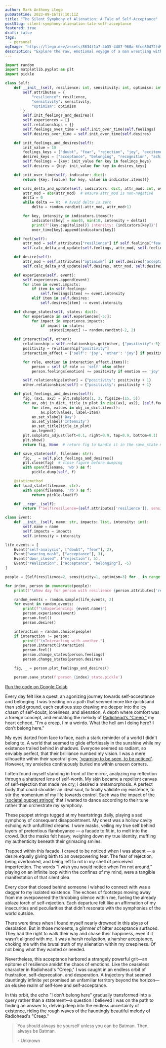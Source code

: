```yaml
---
author: Mark Anthony Llego
pubDatetime: 2023-09-16T17:10:11Z
title: "The Silent Symphony of Alienation: A Tale of Self-Acceptance"
postSlug: silent-symphony-alienation-tale-self-acceptance
featured: true
draft: false
tags:
  - personal
ogImage: "https://llego.dev/assets/8634f1a7-4b35-4487-960a-8fce80472fd9.jpg"
description: "Explore the raw, emotional voyage of a man wrestling with feelings of estrangement and self-doubt. This powerful narrative delves into the intricacies of the human emotional sphere, invoking the spirit of Radiohead's 'Creep'. Discover the complexities of yearning, rejection, resilience, and the eventual epiphany of self-acceptance."
---
```


```python
import random
import matplotlib.pyplot as plt
import pickle

class Self:
    def __init__(self, resilience: int, sensitivity: int, optimism: int):
        self.attributes = {
            "resilience": resilience,
            "sensitivity": sensitivity,
            "optimism": optimism
        }
        self.init_feelings_and_desires()
        self.experiences = []
        self.relationships = {}
        self.feelings_over_time = self.init_over_time(self.feelings)
        self.desires_over_time = self.init_over_time(self.desires)

    def init_feelings_and_desires(self):
        init_value = 10
        feelings_keys = ["doubt", "fear", "rejection", "joy", "excitement", "sadness", "anger"]
        desires_keys = ["acceptance", "belonging", "recognition", "achievement"]
        self.feelings = {key: init_value for key in feelings_keys}
        self.desires = {key: init_value for key in desires_keys}

    def init_over_time(self, indicator: dict):
        return {key: [value] for key, value in indicator.items()}

    def calc_delta_and_update(self, indicators: dict, attr_mod: int, over_time: dict):
        attr_mod = abs(attr_mod)  # ensure attr_mod is non-negative
        delta = 0
        while delta == 0:  # Avoid delta is zero
            delta = random.randint(-attr_mod, attr_mod+1)

        for key, intensity in indicators.items():
            indicators[key] = max(0, min(10, intensity + delta))
            print(f"{key.capitalize()} intensity: {indicators[key]}")
            over_time[key].append(indicators[key])

    def feel(self):
        attr_mod = self.attributes["resilience"] if self.feelings["fear"] < 5 else self.attributes["sensitivity"]
        self.calc_delta_and_update(self.feelings, attr_mod, self.feelings_over_time)

    def desire(self):
        attr_mod = self.attributes["optimism"] if self.desires["acceptance"] < 5 else -self.attributes["resilience"]
        self.calc_delta_and_update(self.desires, attr_mod, self.desires_over_time)

    def experience(self, event):
        self.experiences.append(event)
        for item in event.impacts:
            if item in self.feelings:
                self.feelings[item] += event.intensity
            elif item in self.desires:
                self.desires[item] -= event.intensity

    def change_states(self, states: dict):
        for experience in self.experiences[-5:]:
            for impact in experience.impacts:
                if impact in states:
                    states[impact] += random.randint(-2, 2)

    def interact(self, other):
        relationship = self.relationships.get(other, {"positivity": 5})
        positivity = relationship["positivity"]
        interaction_effect = {'self': 'joy', 'other': 'joy'} if positivity >= 5 else {'self': 'sadness', 'other': 'joy'}

        for role, emotion in interaction_effect.items():
            person = self if role == 'self' else other
            person.feelings[emotion] += positivity if emotion == 'joy' else -positivity

        self.relationships[other] = {"positivity": positivity + 1}
        other.relationships[self] = {"positivity": positivity + 1}

    def plot_feelings_and_desires(self):
        fig, (ax1, ax2) = plt.subplots(1, 2, figsize=(15, 5))
        for ax, obj_in_dict, title_in_plot in zip((ax1, ax2), (self.feelings_over_time, self.desires_over_time), ('Feelings Over Time', 'Desires Over Time')):
            for item, values in obj_in_dict.items():
                ax.plot(values, label=item)
            ax.set_xlabel('Day')
            ax.set_ylabel('Intensity')
            ax.set_title(title_in_plot)
            ax.legend()
        plt.subplots_adjust(left=0.1, right=0.9, top=0.9, bottom=0.1)  # avoid overlap
        plt.show()
        return fig, None  # return fig to handle it in the save_state method

    def save_state(self, filename: str):
        fig, _ = self.plot_feelings_and_desires()
        plt.close(fig)  # close figure before dumping
        with open(filename, 'wb') as f:
            pickle.dump(self, f)

    @staticmethod
    def load_state(filename: str):
        with open(filename, 'rb') as f:
            return pickle.load(f)

    def __repr__(self):
        return f"Self(resilience={self.attributes['resilience']}, sensitivity={self.attributes['sensitivity']}, optimism={self.attributes['optimism']})"

class Event:
    def __init__(self, name: str, impacts: list, intensity: int):
        self.name = name
        self.impacts = impacts
        self.intensity = intensity

life_events = [
    Event("self-analysis", ["doubt", "fear"], 2),
    Event("wearing_mask", ["acceptance"], 3),
    Event("door_closed", ["rejection"], 5),
    Event("realization", ["acceptance", "belonging"], -5)
]

people = [Self(resilience=2, sensitivity=1, optimism=3) for _ in range(5)]

for index, person in enumerate(people):
    print(f"\nNew day for person with resilience {person.attributes['resilience']}, sensitivity {person.attributes['sensitivity']}, and optimism {person.attributes['optimism']}.")

    random_events = random.sample(life_events, 2)
    for event in random_events:
        print(f"\nExperiencing: {event.name}")
        person.experience(event)
        person.feel()
        person.desire()

    interaction = random.choice(people)
    if interaction != person:
        print(f"\nInteracting with another.")
        person.interact(interaction)
        person.feel()
        person.change_states(person.feelings)
        person.change_states(person.desires)

    fig, _ = person.plot_feelings_and_desires()

    person.save_state(f'person_{index}_state.pickle')
```

<a href="https://colab.research.google.com/drive/11aeZXJq14LPMWe-iKOPkQfsOevUHKXHQ?usp=sharing" target="_blank">Run the code on Google Colab</a>

Every day felt like a quest, an agonizing journey towards self-acceptance and belonging. I was treading on a path that seemed more like quicksand than solid ground, each cautious step drawing me deeper into the icy chasm of self-doubt, loneliness, and alienation. A depth where comfort was a foreign concept, and emulating the melody of <a href="https://www.youtube.com/watch?v=XFkzRNyygfk" target="_blank">Radiohead's "Creep,"</a> my heart echoed, "I'm a creep, I'm a weirdo. What the hell am I doing here? I don't belong here."

My eyes darted from face to face, each a stark reminder of a world I didn't belong to. A world that seemed to glide effortlessly in the sunshine while my existence trailed behind in shadows. Everyone seemed so radiant, so enviably perfect, that their brilliance numbed my vision. I was a mere silhouette within their spectral glow, ['yearning to be seen, to be noticed'](https://llego.dev/posts/unseen-tapestry-souls-quest-authentic-recognition/). However, my anxieties continuously buried me within unseen corners.

I often found myself standing in front of the mirror, analyzing my reflection through a shattered lens of self-worth. My skin became a repellent canvas of self-rejection that made me cry; I desired a metamorphosis. A perfect body that could shoulder an ideal soul, to finally validate my existence, to stir the momentum of my life towards control. Such was the impact of the ['societal puppet strings'](https://llego.dev/posts/dismantling-bricks-conformity-unyielding-resistance-societal-norms/) that I wanted to dance according to their tune rather than orchestrate my symphony.

These puppet strings tugged at my heartstrings daily, playing a sad symphony of consequent disappointment. My chest was a hollow cavity echoing with unfulfilled dreams. I wore masks, veiling my true self behind layers of pretentious flamboyance — a facade to fit in, to melt into the crowd. But the masks felt heavy, weighing down my true identity, muffling my authenticity beneath their grimacing smiles.

Trapped within this facade, I craved to be noticed when I was absent — a desire equally giving birth to an overpowering fear. The fear of rejection, being overlooked, and being left to rot in my shell of perceived imperfection. The words "I wish you would notice when I'm not around," playing on an infinite loop within the confines of my mind, were a tangible manifestation of that silent plea.

Every door that closed behind someone I wished to connect with was a dagger to my isolated existence. The echoes of footsteps moving away from me overpowered the throbbing silence within me, fueling the already ablaze torch of self-rejection. Each departure felt like an affirmation of my insecurities and peculiarities that didn't resonate with the symphonies of the world outside.

There were times when I found myself nearly drowned in this abyss of desolation. But in those moments, a glimmer of bitter acceptance surfaced. They had the right to walk their way and chase their happiness, even if it wasn't aligned with me. It was a harsh realization, a harsher acceptance, choking me with the brutal truth of my alienation within my creepiness. Of not being what they wanted or needed.

Nevertheless, this acceptance harbored a strangely powerful grit—an epitome of resilience amidst the chaos of emotions. Like the ceaseless character in Radiohead's "Creep," I was caught in an endless orbit of frustration, self-deprecation, and desperation. A trajectory that seemed dauntingly infinite yet promised an unfamiliar territory beyond the horizon—an elusive realm of self-love and self-acceptance.

In this orbit, the echo "I don't belong here" gradually transformed into a query rather than a statement—a question I believed I was on the path to finding an answer to, delving deep into the endless uncertainty of existence, riding the rough waves of the hauntingly beautiful melody of Radiohead's "Creep."

> You should always be yourself unless you can be Batman. Then, always be Batman.
>
> \- Unknown
